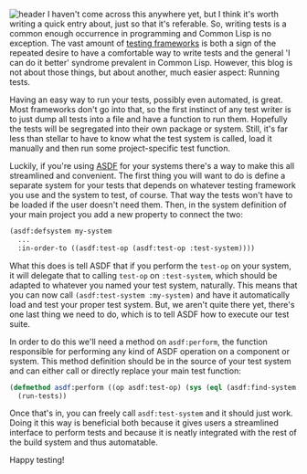 ![header](https://filebox.tymoon.eu/file/TXpNdw==)
I haven't come across this anywhere yet, but I think it's worth writing a quick entry about, just so that it's referable. So, writing tests is a common enough occurrence in programming and Common Lisp is no exception. The vast amount of [testing frameworks](http://cliki.net/Test%20Framework) is both a sign of the repeated desire to have a comfortable way to write tests and the general 'I can do it better' syndrome prevalent in Common Lisp. However, this blog is not about those things, but about another, much easier aspect: Running tests.

Having an easy way to run your tests, possibly even automated, is great. Most frameworks don't go into that, so the first instinct of any test writer is to just dump all tests into a file and have a function to run them. Hopefully the tests will be segregated into their own package or system. Still, it's far less than stellar to have to know what the test system is called, load it manually and then run some project-specific test function.

Luckily, if you're using [ASDF](https://reader.tymoon.eu/article/267) for your systems there's a way to make this all streamlined and convenient. The first thing you will want to do is define a separate system for your tests that depends on whatever testing framework you use and the system to test, of course. That way the tests won't have to be loaded if the user doesn't need them. Then, in the system definition of your main project you add a new property to connect the two:

```commonlisp
(asdf:defsystem my-system
  ...
  :in-order-to ((asdf:test-op (asdf:test-op :test-system))))
```

What this does is tell ASDF that if you perform the `test-op` on your system, it will delegate that to calling `test-op` on `:test-system`, which should be adapted to whatever you named your test system, naturally. This means that you can now call `(asdf:test-system :my-system)` and have it automatically load and test your proper test system. But, we aren't quite there yet, there's one last thing we need to do, which is to tell ASDF how to execute our test suite.

In order to do this we'll need a method on `asdf:perform`, the function responsible for performing any kind of ASDF operation on a component or system. This method definition should be in the source of your test system and can either call or directly replace your main test function:

```commonlisp
(defmethod asdf:perform ((op asdf:test-op) (sys (eql (asdf:find-system :my-system))))
  (run-tests))
```

Once that's in, you can freely call `asdf:test-system` and it should just work. Doing it this way is beneficial both because it gives users a streamlined interface to perform tests and because it is neatly integrated with the rest of the build system and thus automatable.

Happy testing!
